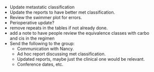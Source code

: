 

- Update metastatic classification
- Update the reports to have better met classification.
- Review the swimmer plot for errors.
- Perioperative update?
- remove repeats in the tables if not already done.
- add a note to have people review the equivalence classes with carbo and cis in the regimen
- Send the following to the group:
  - Communication with Nancy.
  - Ad hoc report discussing met classification.
  - Updated reports, maybe just the clinical one would be relevant.
  - Conference dates, etc.
